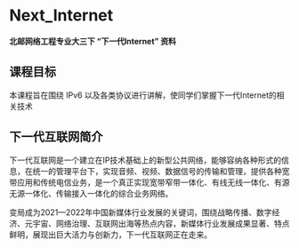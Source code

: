 # Next_Internet

**北邮网络工程专业大三下 “下一代Internet” 资料**

## 课程目标

本课程旨在围绕 IPv6 以及各类协议进行讲解，使同学们掌握下一代Internet的相关技术

## 下一代互联网简介

下一代互联网是一个建立在IP技术基础上的新型公共网络，能够容纳各种形式的信息，在统一的管理平台下，实现音频、视频、数据信号的传输和管理，提供各种宽带应用和传统电信业务，是一个真正实现宽带窄带一体化、有线无线一体化、有源无源一体化、传输接入一体化的综合业务网络。

变局成为2021—2022年中国新媒体行业发展的关键词，围绕战略传播、数字经济、元宇宙、网络治理、互联网出海等热点内容，新媒体行业发展成果显著、特点鲜明，展现出巨大活力与创新力，下一代互联网正在走来。


